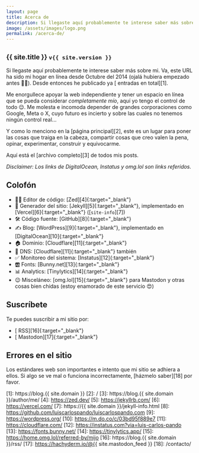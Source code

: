 ```yaml
---
layout: page
title: Acerca de
description: Si llegaste aquí probablemente te interese saber más sobre mi. Va, este URL ha sido mi hogar en línea desde Octubre del 2014 (ojalá hubiera empezado antes 🤦‍♂️). Desde entonces he publicado ya (abre este link para ver el número) entradas en total. Me enorgullece apoyar la web independiente y tener un espacio en línea que se pueda considerar *completamente mío*, aquí yo tengo el control de todo 😌. Me molesta e incomoda depender de grandes corporaciones como Google, Meta o X, cuyo futuro es incierto y sobre las cuales no tenemos ningún control real... Y como lo menciono en la página principal, este es un lugar para poner las cosas que traiga en la cabeza, compartir cosas que creo valen la pena, opinar, experimentar, construir y equivocarme.
image: /assets/images/logo.png
permalink: /acerca-de/
---
```


<h2 class="subtitulo text-center"><small>{{ site.title }} <code>v{{ site.version }}</code></small></h2>

Si llegaste aquí probablemente te interese saber más sobre mi. Va, este URL ha sido mi hogar en línea desde Octubre del 2014 (ojalá hubiera empezado antes 🤦‍♂️). Desde entonces he publicado ya [<span id="contador-posts"></span> entradas en total][1].

Me enorgullece apoyar la web independiente y tener un espacio en línea que se pueda considerar *completamente mío*, aquí yo tengo el control de todo 😌. Me molesta e incomoda depender de grandes corporaciones como Google, Meta o X, cuyo futuro es incierto y sobre las cuales no tenemos ningún control real...

Y como lo menciono en la [página principal][2], este es un lugar para poner las cosas que traiga en la cabeza, compartir cosas que creo valen la pena, opinar, experimentar, construir y equivocarme.

Aquí está el [archivo completo][3] de todos mis posts.

*Disclaimer: Los links de DigitalOcean, Instatus y omg.lol son links referidos.*

## Colofón

- 👨‍💻 Editor de código: [Zed][4]{:target="_blank"}
- 🤖 Generador del sitio: [Jekyll][5]{:target="_blank"}, implementado en [Vercel][6]{:target="_blank"} ([<code>site-info</code>][7])
- 🛠️ Código fuente: [GitHub][8]{:target="_blank"}
- ✍️ Blog: [WordPress][9]{:target="_blank"}, implementado en [DigitalOcean][10]{:target="_blank"}
- 🏠 Dominio: [Cloudflare][11]{:target="_blank"}
- 🛜 DNS: [Cloudflare][11]{:target="_blank"} también
- ✅ Monitoreo del sistema: [Instatus][12]{:target="_blank"}
- 🆎 Fonts: [Bunny.net][13]{:target="_blank"}
- 📊 Analytics: [Tinylytics][14]{:target="_blank"}
- 😉 Misceláneo: [omg.lol][15]{:target="_blank"} para Mastodon y otras cosas bien chidas (estoy enamorado de este servicio 😍)

## Suscríbete

Te puedes suscribir a mi sitio por:
- [<i class="fas fa-rss"></i> RSS][16]{:target="_blank"}
- [<i class="fa-brands fa-mastodon"></i> Mastodon][17]{:target="_blank"}

## Errores en el sitio

Los estándares web son importantes e intento que mi sitio se adhiera a ellos. Si algo se ve mal o funciona incorrectamente, [házmelo saber][18] por favor.

[1]: https://blog.{{ site.domain }}
[2]: /
[3]: https://blog.{{ site.domain }}/author/me/
[4]: https://zed.dev/
[5]: https://jekyllrb.com/
[6]: https://vercel.com/
[7]: https://{{ site.domain }}/jekyll-info.html
[8]: https://github.com/luiscarlospando/luiscarlospando.com
[9]: https://wordpress.org/
[10]: https://m.do.co/c/03bd95f889e7
[11]: https://cloudflare.com/
[12]: https://instatus.com?via=luis-carlos-pando
[13]: https://fonts.bunny.net/
[14]: https://tinylytics.app/
[15]: https://home.omg.lol/referred-by/mijo
[16]: https://blog.{{ site.domain }}/rss/
[17]: https://hachyderm.io/@{{ site.mastodon_feed }}
[18]: /contacto/
